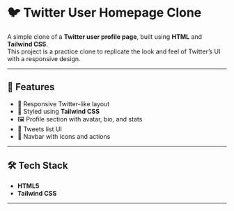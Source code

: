 # 🐦 Twitter User Homepage Clone

A simple clone of a **Twitter user profile page**, built using **HTML** and **Tailwind CSS**.  
This project is a practice clone to replicate the look and feel of Twitter’s UI with a responsive design.

---

## 🚀 Features
- 📱 Responsive Twitter-like layout  
- 🎨 Styled using **Tailwind CSS**  
- 🖼️ Profile section with avatar, bio, and stats  
- 📝 Tweets list UI  
- 🔗 Navbar with icons and actions  

---

## 🛠️ Tech Stack
- **HTML5**
- **Tailwind CSS**

---
